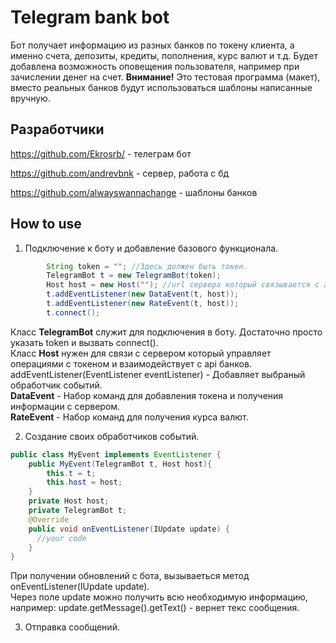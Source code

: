 # Telegram bank bot

Бот получает информацию из разных банков по токену клиента, а именно счета, депозиты, кредиты, пополнения, курс валют и т.д.
Будет добавлена возможность оповещения пользователя, например при зачислении денег на счет.
**Внимание!** Это тестовая программа (макет), вместо реальных банков будут использоваться шаблоны написанные вручную.

## Разработчики
https://github.com/Ekrosrb/ - телеграм бот

https://github.com/andrevbnk - сервер, работа с бд

https://github.com/alwayswannachange - шаблоны банков

## How to use

1. Подключение к боту и добавление базового функционала.

```Java
        String token = ""; //Здесь должен быть токен.
        TelegramBot t = new TelegramBot(token);
        Host host = new Host(""); //url сервера который связывается с api банков.
        t.addEventListener(new DataEvent(t, host));
        t.addEventListener(new RateEvent(t, host));
        t.connect();
```
Класс **TelegramBot** служит для подключения в боту. Достаточно просто указать token и вызвать connect().  
Класс **Host** нужен для связи с сервером который управляет операциями с токеном и взаимодействует с api банков.  
addEventListener(EventListener eventListener) - Добавляет выбраный обработчик событий.   
**DataEvent** - Набор команд для добавления токена и получения информации с сервером.  
**RateEvent** - Набор команд для получения курса валют.  

2. Создание своих обработчиков событий.

```Java
public class MyEvent implements EventListener {
    public MyEvent(TelegramBot t, Host host){
        this.t = t;
        this.host = host;
    }
    private Host host;
    private TelegramBot t;
    @Override
    public void onEventListener(IUpdate update) {
      //your code
    }
}
```
При получении обновлений с бота, вызываеться метод onEventListener(IUpdate update).  
Через поле update можно получить всю необходимую информацию, например: update.getMessage().getText() - вернет текс сообщения.

3. Отправка сообщений.
